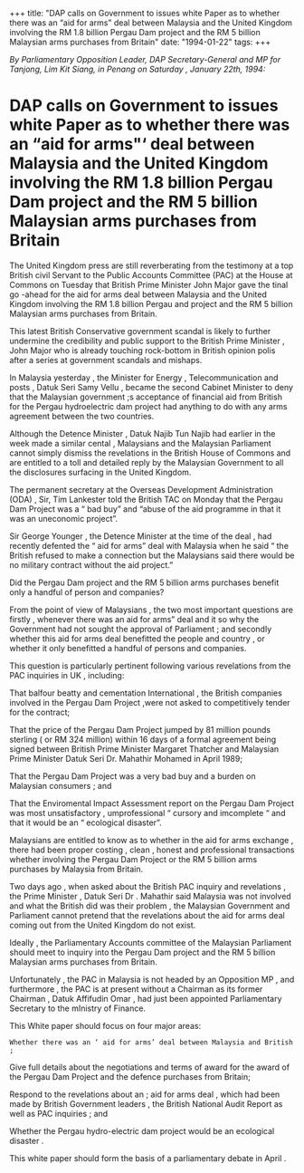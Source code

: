 +++ 
title: "DAP calls on Government to issues white Paper as to whether there was an “aid for arms" deal between Malaysia and the United Kingdom involving the RM 1.8 billion Pergau Dam project and the RM 5 billion Malaysian arms purchases from Britain"
date: "1994-01-22"
tags:
+++

_By Parliamentary Opposition Leader, DAP Secretary-General and MP for Tanjong, Lim Kit Siang, in Penang   on Saturday , January  22th, 1994:_

# DAP calls on Government to issues white Paper as to whether there was an “aid for arms"‘ deal between Malaysia and the United Kingdom involving the RM 1.8 billion Pergau Dam project and the RM 5 billion Malaysian arms purchases from Britain

The United Kingdom press are still reverberating from the testimony at a top British civil Servant to the Public Accounts Committee (PAC) at the House at Commons on Tuesday that British Prime Minister John Major gave the tinal go  -ahead for the aid for arms deal between Malaysia and the United Kingdom involving the RM 1.8 billion Pergau and project and the RM 5 billion Malaysian arms purchases from Britain.</u>

This latest British Conservative government scandal is likely to further undermine the credibility and public support to the British Prime Minister , John Major who is already touching rock-bottom in British opinion polis after a series at government scandals and mishaps.

In Malaysia yesterday , the Minister for Energy , Telecommunication and posts , Datuk Seri Samy Vellu , became the second Cabinet Minister to deny that the Malaysian government ;s acceptance of financial aid from British for the Pergau hydroelectric dam project had anything to do with any arms agreement between the two countries.

Although the Detence Minister , Datuk Najib Tun Najib had earlier in the week made a similar cental , Malaysians and the Malaysian Parliament cannot simply dismiss the revelations in the British House of Commons and are entitled to a toll and detailed reply by the Malaysian Government to all the disclosures surfacing in the United Kingdom.

The permanent secretary at the Overseas Development Administration (ODA) , Sir, Tim Lankester told the British TAC on Monday that the Pergau Dam Project was a “ bad buy” and “abuse of the aid programme in that it was an uneconomic project”.

Sir George Younger , the Detence Minister at the time of the deal , had recently defented the “ aid for arms” deal with Malaysia when he said “ the British refused to make a connection but the Malaysians said there would be no military contract without the aid project.”

Did the Pergau Dam project and the RM 5 billion arms purchases benefit only a handful of person and companies?

From the point of view of Malaysians , the two most important questions are firstly , whenever there was an aid for arms” deal and it so why the Government had not sought the approval of Parliament ; and secondly whether this aid for arms deal benefitted the people and country , or whether it only benefitted a handful of persons and companies.

This question is particularly pertinent following various revelations from the PAC  inquiries in UK , including:

That balfour beatty and cementation International , the British companies involved in the Pergau Dam Project ,were not asked to competitively tender for the contract; 

That the price of the Pergau Dam Project jumped by 81  million pounds sterling ( or RM 324 million) within 16 days of a formal agreement being signed between British Prime Minister Margaret Thatcher and Malaysian Prime Minister Datuk Seri Dr. Mahathir Mohamed in April 1989;

That the Pergau Dam Project was a very bad buy and a burden on Malaysian consumers ; and

That the Enviromental Impact Assessment report on the Pergau Dam Project was most unsatisfactory , umprofessional “ cursory and imcomplete “ and that it would be an “ ecological disaster”.

Malaysians are entitled to know as to whether in the aid for arms exchange , there had been proper costing , clean , honest and professional transactions whether involving the Pergau Dam Project or the RM 5 billion arms purchases by Malaysia from Britain.

Two days ago , when asked about the British PAC inquiry and revelations , the Prime Minister , Datuk Seri Dr . Mahathir said Malaysia was not involved and what the British did was their problem , the Malaysian Government and Parliament cannot pretend that the revelations about the aid for arms deal coming out from the United Kingdom do not exist.

Ideally , the Parliamentary Accounts committee of the Malaysian Parliament should meet to inquiry into the Pergau Dam project and the RM 5 billion Malaysian arms purchases from Britain.

Unfortunately , the PAC in Malaysia is not headed by an Opposition MP , and furthermore , the PAC is at present without a Chairman as its former Chairman , Datuk Affifudin Omar , had just been appointed Parliamentary Secretary to the mInistry of Finance.

This White paper should focus on four major areas:

	Whether there was an ‘ aid for arms’ deal between Malaysia and British ;

Give full details about the negotiations and terms of award for the award of the Pergau Dam Project and the defence purchases from Britain;

Respond to the revelations about an ; aid for arms deal , which had been made by British Government leaders , the British National Audit Report as well as PAC inquiries ; and

Whether the Pergau hydro-electric dam project would be an ecological disaster .

This white paper should form the basis of a parliamentary debate in April .
 
